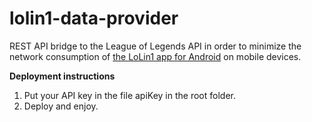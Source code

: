# lolin1-data-provider

REST API bridge to the League of Legends API in order to minimize the network consumption of [the LoLin1 app for Android](http://github.com/Stoyicker/LoLin1_old/) on mobile devices.

**Deployment instructions**

1. Put your API key in the file apiKey in the root folder.
2. Deploy and enjoy.
